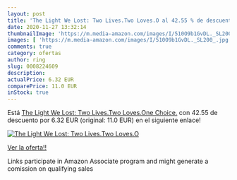 ```yaml
---
layout: post
title: 'The Light We Lost: Two Lives.Two Loves.O al 42.55 % de descuento'
date: 2020-11-27 13:32:14
thumbnailImage: 'https://m.media-amazon.com/images/I/510O9b1GvDL._SL200_.jpg'
images: [ 'https://m.media-amazon.com/images/I/510O9b1GvDL._SL200_.jpg' ]
comments: true
category: ofertas
author: ring
slug: 0008224609
description:
actualPrice: 6.32 EUR
comparePrice: 11.0 EUR
inStock: true
---
```


Está [The Light We Lost: Two Lives.Two Loves.One Choice.](https://www.amazon.es/dp/0008224609/?tag=tolees-21) con 42.55 de descuento por 6.32 EUR (original: 11.0 EUR) en el siguiente enlace!

[![The Light We Lost: Two Lives.Two Loves.O](https://m.media-amazon.com/images/I/510O9b1GvDL._SL200_.jpg)](https://www.amazon.es/dp/0008224609/?tag=tolees-21)

[Ver la oferta!!](https://www.amazon.es/dp/0008224609/?tag=tolees-21)

Links participate in Amazon Associate program and might generate a comission on qualifying sales


